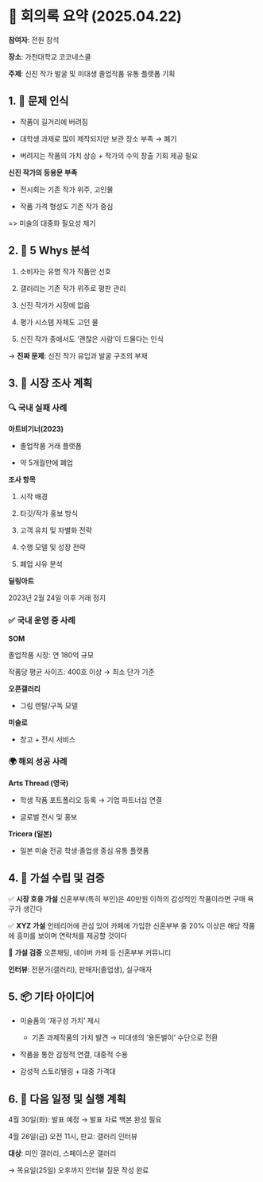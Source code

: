 # 📝 회의록 요약 (2025.04.22)

**참여자**: 전원 참석

**장소**: 가천대학교 코코네스쿨

**주제**: 신진 작가 발굴 및 미대생 졸업작품 유통 플랫폼 기획

## 1. 🎯 문제 인식
- 작품이 길거리에 버려짐

- 대학생 과제로 많이 제작되지만 보관 장소 부족 → 폐기

- 버려지는 작품의 가치 상승 + 작가의 수익 창출 기회 제공 필요

**신진 작가의 등용문 부족**

- 전시회는 기존 작가 위주, 고인물

- 작품 가격 형성도 기존 작가 중심

=> 미술의 대중화 필요성 제기

## 2. 📍 5 Whys 분석
1. 소비자는 유명 작가 작품만 선호

2. 갤러리는 기존 작가 위주로 평판 관리

3. 신진 작가가 시장에 없음

4. 평가 시스템 자체도 고인 물

5. 신진 작가 중에서도 ‘괜찮은 사람’이 드물다는 인식

→ **진짜 문제**: 신진 작가 유입과 발굴 구조의 부재

## 3. 🧩 시장 조사 계획
### 🔍 국내 실패 사례
**아트비기너(2023)**
- 졸업작품 거래 플랫폼
  
- 약 5개월만에 폐업

**조사 항목**

1. 시작 배경

2. 타깃/작가 홍보 방식

3. 고객 유치 및 차별화 전략

4. 수행 모델 및 성장 전략

5. 폐업 사유 분석

**딜링아트**

2023년 2월 24일 이후 거래 정지

### ✅ 국내 운영 중 사례

**SOM**

졸업작품 시장: 연 180억 규모

작품당 평균 사이즈: 400호 이상 → 최소 단가 기준

**오픈갤러리**

- 그림 렌탈/구독 모델

**미술로**

- 창고 + 전시 서비스

### 🌍 해외 성공 사례
**Arts Thread (영국)**

- 학생 작품 포트폴리오 등록 → 기업 파트너십 연결

- 글로벌 전시 및 홍보

**Tricera (일본)**

- 일본 미술 전공 학생·졸업생 중심 유통 플랫폼

## 4. 🎯 가설 수립 및 검증
✅ **시장 호응 가설**
신혼부부(특히 부인)은 40만원 이하의 감성적인 작품이라면 구매 욕구가 생긴다

✅ **XYZ 가설**
인테리어에 관심 있어 카페에 가입한 신혼부부 중 20% 이상은
해당 작품에 흥미를 보이며 연락처를 제공할 것이다

🔄 **가설 검증**
오픈채팅, 네이버 카페 등 신혼부부 커뮤니티

**인터뷰**: 전문가(갤러리), 판매자(졸업생), 실구매자

## 5. 📦 기타 아이디어
- 미술품의 ‘재구성 가치’ 제시
  - 기존 과제작품의 가치 발견 → 미대생의 ‘용돈벌이’ 수단으로 전환

- 작품을 통한 감정적 연결, 대중적 수용

- 감성적 스토리텔링 + 대중 가격대


## 6. 📆 다음 일정 및 실행 계획
4월 30일(화): 발표 예정 → 발표 자료 백본 완성 필요

4월 26일(금) 오전 11시, 판교: 갤러리 인터뷰

**대상**: 미인 갤러리, 스페이스운 갤러리

→ 목요일(25일) 오후까지 인터뷰 질문 작성 완료
